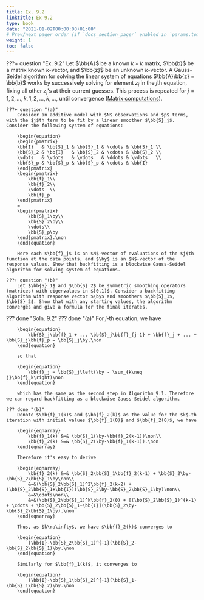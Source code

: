 ```yaml
---
title: Ex. 9.2
linktitle: Ex 9.2
type: book
date: "2021-01-02T00:00:00+01:00"
# Prev/next pager order (if `docs_section_pager` enabled in `params.toml`)
weight: 1
toc: false
---
```


???+ question "Ex. 9.2"
    Let $\bb{A}$ be a known $k \times k$ matrix, $\bb{b}$ be a matrix known $k$-vector, and $\bb{z}$ be an unknown $k$-vector. A Gauss-Seidel algorithm for solving the linear system of equations $\bb{A}\bb{z} = \bb{b}$ works by successively solving for element $z_j$ in the $j$th equation, fixing all other $z_j$'s at their current guesses. This process is repeated for $j=1,2,...,k,1,2,...,k,...,$ until convergence ([Matrix computations](https://books.google.com/books/about/Matrix_Computations.html?hl=de&id=X5YfsuCWpxMC)).
	
    ???+ question "(a)"
        Consider an additive model with $N$ observations and $p$ terms, with the $j$th term to be fit by a linear smoother $\bb{S}_j$. Consider the following system of equations:
 	    
        \begin{equation}
 		\begin{pmatrix}
		\bb{I}   & \bb{S}_1 & \bb{S}_1 & \cdots & \bb{S}_1 \\
		\bb{S}_2 & \bb{I}   & \bb{S}_2 & \cdots & \bb{S}_2 \\
		\vdots   & \vdots   & \vdots   & \ddots & \vdots   \\
		\bb{S}_p & \bb{S}_p & \bb{S}_p & \cdots & \bb{I} 
		\end{pmatrix}
		\begin{pmatrix}
			\bb{f}_1\\
			\bb{f}_2\\
			\vdots  \\
			\bb{f}_p
		\end{pmatrix}
		= 
		\begin{pmatrix}
			\bb{S}_1\by\\
			\bb{S}_2\by\\
			\vdots\\
			\bb{S}_p\by
		\end{pmatrix}.\non
 	    \end{equation}
 	    
        Here each $\bb{f}_j$ is an $N$-vector of evaluations of the $j$th function at the data points, and $\by$ is an $N$-vector of the response values. Show that backfitting is a blockwise Gauss-Seidel algorithm for solving system of equations.

    ???+ question "(b)"
 	    Let $\bb{S}_1$ and $\bb{S}_2$ be symmetric smoothing operators (matrices) with eigenvalues in $[0,1)$. Consider a backfitting algorithm with response vector $\by$ and smoothers $\bb{S}_1$, $\bb{S}_2$. Show that with any starting values, the algorithm converges and give a formula for the final iterates.

??? done "Soln. 9.2"
    ??? done "(a)"
        For $j$-th equation, we have 
        
        \begin{equation}
            \bb{S}_j\bb{f}_1 + ... \bb{S}_j\bb{f}_{j-1} + \bb{f}_j + ... + \bb{S}_j\bb{f}_p = \bb{S}_j\by,\non
        \end{equation}
        
        so that
        
        \begin{equation}
            \bb{f}_j = \bb{S}_j\left(\by - \sum_{k\neq j}\bb{f}_k\right)\non
        \end{equation}
        
        which has the same as the second step in Algorithm 9.1. Therefore we can regard backfitting as a blockwise Gauss-Seidel algorithm.
    
    ??? done "(b)"
        Denote $\bb{f}_1(k)$ and $\bb{f}_2(k)$ as the value for the $k$-th iteration with initial values $\bb{f}_1(0)$ and $\bb{f}_2(0)$, we have

        \begin{eqnarray}
            \bb{f}_1(k) &=& \bb{S}_1(\by-\bb{f}_2(k-1))\non\\
            \bb{f}_2(k) &=& \bb{S}_2(\by-\bb{f}_1(k-1)).\non
        \end{eqnarray}
        
        Therefore it's easy to derive 
        
        \begin{eqnarray}
            \bb{f}_2(k) &=& \bb{S}_2\bb{S}_1\bb{f}_2(k-1) + \bb{S}_2\by-\bb{S}_2\bb{S}_1\by\non\\
            &=&(\bb{S}_2\bb{S}_1)^2\bb{f}_2(k-2) + (\bb{S}_2\bb{S}_1+\bb{I})(\bb{S}_2\by-\bb{S}_2\bb{S}_1\by)\non\\
            &=&\cdots\non\\
            &=&(\bb{S}_2\bb{S}_1)^k\bb{f}_2(0) + [(\bb{S}_2\bb{S}_1)^{k-1} + \cdots + \bb{S}_2\bb{S}_1+\bb{I}](\bb{S}_2\by-\bb{S}_2\bb{S}_1\by).\non
        \end{eqnarray}
        
        Thus, as $k\ra\infty$, we have $\bb{f}_2(k)$ converges to
        
        \begin{equation}
            (\bb{I}-\bb{S}_2\bb{S}_1)^{-1}(\bb{S}_2-\bb{S}_2\bb{S}_1)\by.\non
        \end{equation}
        
        Similarly for $\bb{f}_1(k)$, it converges to 
        
        \begin{equation}
            (\bb{I}-\bb{S}_1\bb{S}_2)^{-1}(\bb{S}_1-\bb{S}_1\bb{S}_2)\by.\non
        \end{equation} 